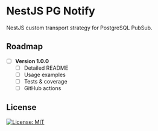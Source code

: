 # NestJS PG Notify

NestJS custom transport strategy for PostgreSQL PubSub.

## Roadmap

-[ ] **Version 1.0.0**
     -[ ] Detailed README
     -[ ] Usage examples
     -[ ] Tests & coverage
     -[ ] GitHub actions

## License

[![License: MIT](https://img.shields.io/badge/License-MIT-brightgreen.svg)](./LICENSE)